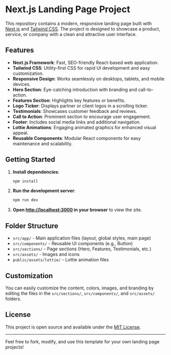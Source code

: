 # Next.js Landing Page Project

This repository contains a modern, responsive landing page built with [Next.js](https://nextjs.org/) and [Tailwind CSS](https://tailwindcss.com/). The project is designed to showcase a product, service, or company with a clean and attractive user interface.

## Features

- **Next.js Framework**: Fast, SEO-friendly React-based web application.
- **Tailwind CSS**: Utility-first CSS for rapid UI development and easy customization.
- **Responsive Design**: Works seamlessly on desktops, tablets, and mobile devices.
- **Hero Section**: Eye-catching introduction with branding and call-to-action.
- **Features Section**: Highlights key features or benefits.
- **Logo Ticker**: Displays partner or client logos in a scrolling ticker.
- **Testimonials**: Showcases customer feedback and reviews.
- **Call to Action**: Prominent section to encourage user engagement.
- **Footer**: Includes social media links and additional navigation.
- **Lottie Animations**: Engaging animated graphics for enhanced visual appeal.
- **Reusable Components**: Modular React components for easy maintenance and scalability.

## Getting Started

1. **Install dependencies**:
   ```bash
   npm install
   ```
2. **Run the development server**:
   ```bash
   npm run dev
   ```
3. **Open [http://localhost:3000](http://localhost:3000) in your browser** to view the site.

## Folder Structure

- `src/app/` - Main application files (layout, global styles, main page)
- `src/components/` - Reusable UI components (e.g., Button)
- `src/sections/` - Page sections (Hero, Features, Testimonials, etc.)
- `src/assets/` - Images and icons
- `public/assets/lottie/` - Lottie animation files

## Customization

You can easily customize the content, colors, images, and branding by editing the files in the `src/sections/`, `src/components/`, and `src/assets/` folders.

## License

This project is open source and available under the [MIT License](LICENSE).

---

Feel free to fork, modify, and use this template for your own landing page projects!
